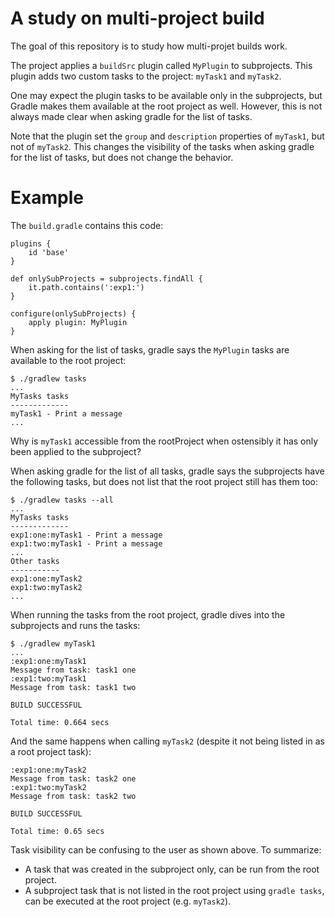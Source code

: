 # A study on multi-project build

The goal of this repository is to study how multi-projet builds work.

The project applies a `buildSrc` plugin called `MyPlugin` to
subprojects. This plugin adds two custom tasks to the project: `myTask1`
and `myTask2`.

One may expect the plugin tasks to be available only in the subprojects,
but Gradle makes them available at the root project as well. However, this
is not always made clear when asking gradle for the list of tasks.

Note that the plugin set the `group` and `description` properties of
`myTask1`, but not of `myTask2`. This changes the visibility of the tasks
when asking gradle for the list of tasks, but does not change the behavior.

# Example

The `build.gradle` contains this code:

```
plugins {
    id 'base'
}

def onlySubProjects = subprojects.findAll {
    it.path.contains(':exp1:')
}

configure(onlySubProjects) {
    apply plugin: MyPlugin
}
```

When asking for the list of tasks, gradle says the `MyPlugin` tasks are
available to the root project:

```
$ ./gradlew tasks
...
MyTasks tasks
-------------
myTask1 - Print a message
...
```

Why is `myTask1` accessible from the rootProject when ostensibly it has
only been applied to the subproject?

When asking gradle for the list of all tasks, gradle says the subprojects
have the following tasks, but does not list that the root project still
has them too:

```
$ ./gradlew tasks --all
...
MyTasks tasks
-------------
exp1:one:myTask1 - Print a message
exp1:two:myTask1 - Print a message
...
Other tasks
-----------
exp1:one:myTask2
exp1:two:myTask2
...

```

When running the tasks from the root project, gradle dives into the
subprojects and runs the tasks:

```
$ ./gradlew myTask1
...
:exp1:one:myTask1
Message from task: task1 one
:exp1:two:myTask1
Message from task: task1 two

BUILD SUCCESSFUL

Total time: 0.664 secs
```

And the same happens when calling `myTask2` (despite it not being listed
in as a root project task):

```
:exp1:one:myTask2
Message from task: task2 one
:exp1:two:myTask2
Message from task: task2 two

BUILD SUCCESSFUL

Total time: 0.65 secs
```

Task visibility can be confusing to the user as shown above. To summarize:

* A task that was created in the subproject only, can be run from the root project.
* A subproject task that is not listed in the root project using `gradle tasks`, can be executed at the root project (e.g. `myTask2`).


